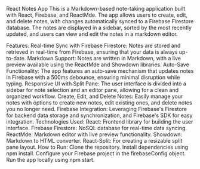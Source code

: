 React Notes App
This is a Markdown-based note-taking application built with React, Firebase, and ReactMde. The app allows users to create, edit, and delete notes, with changes automatically synced to a Firebase Firestore database. The notes are displayed in a sidebar, sorted by the most recently updated, and users can view and edit the notes in a markdown editor.

Features:
Real-time Sync with Firebase Firestore: Notes are stored and retrieved in real-time from Firebase, ensuring that your data is always up-to-date.
Markdown Support: Notes are written in Markdown, with a live preview available using the ReactMde and Showdown libraries.
Auto-Save Functionality: The app features an auto-save mechanism that updates notes in Firebase with a 500ms debounce, ensuring minimal disruption while typing.
Responsive UI with Split Pane: The user interface is divided into a sidebar for note selection and an editor pane, allowing for a clean and organized workflow.
Create, Edit, and Delete Notes: Easily manage your notes with options to create new notes, edit existing ones, and delete notes you no longer need.
Firebase Integration: Leveraging Firebase's Firestore for backend data storage and synchronization, and Firebase's SDK for easy integration.
Technologies Used:
React: Frontend library for building the user interface.
Firebase Firestore: NoSQL database for real-time data syncing.
ReactMde: Markdown editor with live preview functionality.
Showdown: Markdown to HTML converter.
React-Split: For creating a resizable split pane layout.
How to Run:
Clone the repository.
Install dependencies using npm install.
Configure your Firebase project in the firebaseConfig object.
Run the app locally using npm start.
